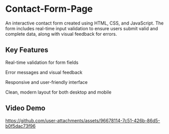 # Contact-Form-Page
An interactive contact form created using HTML, CSS, and JavaScript. The form includes real-time input validation to ensure users submit valid and complete data, along with visual feedback for errors.

## Key Features

Real-time validation for form fields

Error messages and visual feedback

Responsive and user-friendly interface

Clean, modern layout for both desktop and mobile

## Video Demo

https://github.com/user-attachments/assets/96678114-7c51-426b-86d5-b0f5dac73f96

